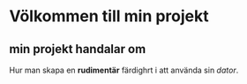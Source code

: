 # Völkommen till min projekt 
## min projekt handalar om
Hur man skapa en **rudimentär** färdighrt i att använda sin *dator*. 
